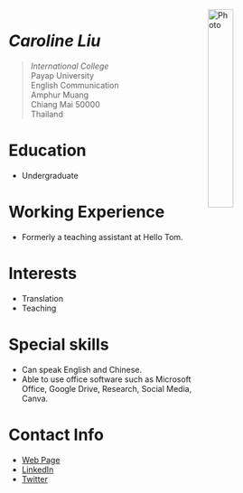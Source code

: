 <img src="https://organicthemes.com/demo/nonprofit/files/2015/05/computer-coffee-dark-300x200.jpg" alt="Photo" align="right" width="30%"/>

# _Caroline Liu_
> _International College_<br />
> Payap University<br />
> English Communication<br />
> Amphur Muang<br />
> Chiang Mai 50000<br />
> Thailand<br />

# Education
* Undergraduate

# Working Experience
* Formerly a teaching assistant at Hello Tom.
  
# Interests
* Translation
* Teaching

# Special skills
* Can speak English and Chinese.
* Able to use office software such as Microsoft Office, Google Drive, Research, Social Media, Canva.
  
# Contact Info
* [Web Page](https://caroline1130.github.io)
* [LinkedIn](https://www.linkedin.com/in/Linkedincaroline1130)
* [Twitter](https://twitter.com/Caroline)
